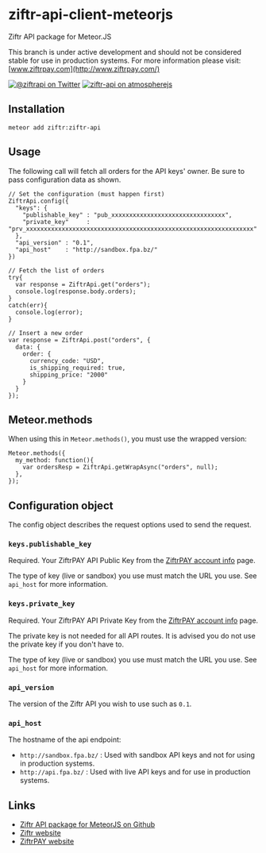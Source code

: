 # ziftr-api-client-meteorjs
Ziftr API package for Meteor.JS

This branch is under active development and should not be considered stable for use in production systems. For more information please visit: [www.ziftrpay.com](http://www.ziftrpay.com/)

[![@ziftrapi on Twitter](http://img.shields.io/badge/twitter-%40ziftrapi-blue.svg?style=flat)](https://twitter.com/ziftrapi)
[![ziftr-api on atmospherejs](https://img.shields.io/badge/Atmosphere-0.1.0-blue.svg)](https://atmospherejs.com/ziftr/ziftr-api)

## Installation

```
meteor add ziftr:ziftr-api
```

## Usage

The following call will fetch all orders for the API keys' owner. Be sure to pass configuration data as shown.

```
// Set the configuration (must happen first)
ZiftrApi.config({
  "keys": {
    "publishable_key" : "pub_xxxxxxxxxxxxxxxxxxxxxxxxxxxxxxxx",
    "private_key"     : "prv_xxxxxxxxxxxxxxxxxxxxxxxxxxxxxxxxxxxxxxxxxxxxxxxxxxxxxxxxxxxxxxxx"
  },
  "api_version" : "0.1",
  "api_host"    : "http://sandbox.fpa.bz/"
})

// Fetch the list of orders
try{
  var response = ZiftrApi.get("orders");
  console.log(response.body.orders);
}
catch(err){
  console.log(error);
}

// Insert a new order
var response = ZiftrApi.post("orders", {
  data: {
    order: {
      currency_code: "USD",
      is_shipping_required: true,
      shipping_price: "2000"
    }
  }
});
```

## Meteor.methods

When using this in `Meteor.methods()`, you must use the wrapped version:

```
Meteor.methods({
  my_method: function(){
    var ordersResp = ZiftrApi.getWrapAsync("orders", null);
  },
});
```

## Configuration object

The config object describes the request options used to send the request.

### `keys.publishable_key`

Required.
Your ZiftrPAY API Public Key from the
[ZiftrPAY account info](https://www.ziftrpay.com/merchants/sandbox/info/) page.

The type of key (live or sandbox) you use must match the URL you use.
See `api_host` for more information.

### `keys.private_key`

Required.
Your ZiftrPAY API Private Key from the
[ZiftrPAY account info](https://www.ziftrpay.com/merchants/sandbox/info/) page.

The private key is not needed for all API routes. It is advised you do not use
the private key if you don't have to.

The type of key (live or sandbox) you use must match the URL you use.
See `api_host` for more information.

### `api_version`

The version of the Ziftr API you wish to use such as `0.1`.

### `api_host`

The hostname of the api endpoint:

* `http://sandbox.fpa.bz/` : Used with sandbox API keys and not for using in production systems.
* `http://api.fpa.bz/` : Used with live API keys and for use in production systems.

## Links

* [Ziftr API package for MeteorJS on Github](https://github.com/Ziftr/ziftr-api-client-meteorjs/)
* [Ziftr website](http://www.ziftr.com/)
* [ZiftrPAY website](http://www.ziftrpay.com/)
